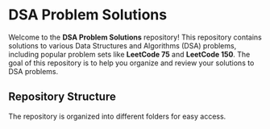 # DSA Problem Solutions

Welcome to the **DSA Problem Solutions** repository! This repository contains solutions to various Data Structures and Algorithms (DSA) problems, including popular problem sets like **LeetCode 75** and **LeetCode 150**. The goal of this repository is to help you organize and review your solutions to DSA problems.

## Repository Structure

The repository is organized into different folders for easy access.
